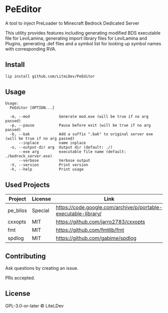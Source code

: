 # PeEditor

A tool to inject PreLoader to Minecraft Bedrock Dedicated Server

This utility provides features including generating modified BDS executable file for LeviLamina, generating import library files for LeviLamina and Plugins, generating .def files and a symbol list for looking up symbol names with corresponding RVA.

## Install

```sh
lip install github.com/LiteLDev/PeEditor
```

## Usage

```text
Usage:
  PeEditor [OPTION...]

  -m, --mod             Generate mod.exe (will be true if no arg passed)
  -p, --pause           Pause before exit (will be true if no arg passed)
  -b, --bak             Add a suffix ".bak" to original server exe (will be true if no arg passed)
      --inplace         name inplace
  -o, --output-dir arg  Output dir (default: ./)
      --exe arg         executable file name (default: ./bedrock_server.exe)
      --verbose         Verbose output
  -V, --version         Print version
  -h, --help            Print usage
```

## Used Projects

| Project  | License | Link                                                             |
|----------|---------|------------------------------------------------------------------|
| pe_bliss | Special | <https://code.google.com/archive/p/portable-executable-library/> |
| cxxopts  | MIT     | <https://github.com/jarro2783/cxxopts>                           |
| fmt      | MIT     | <https://github.com/fmtlib/fmt>                                  |
| spdlog   | MIT     | <https://github.com/gabime/spdlog>                               |

## Contributing

Ask questions by creating an issue.

PRs accepted.

## License

GPL-3.0-or-later © LiteLDev
